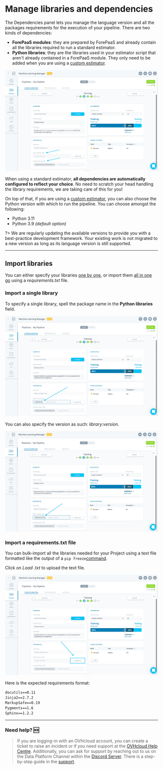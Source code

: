 # Manage libraries and dependencies

The Dependencies panel lets you manage the language version and all the packages requirements for the execution of your pipeline. There are two kinds of dependencies:

- **ForePaaS modules**: they are prepared by ForePaaS and already contain all the libraries required to run a standard estimator.
- **Python libraries**: they are the libraries used in your estimator script that aren't already contained in a ForePaaS module. They only need to be added when you are using a [custom estimator](/en/product/ml/pipelines/configure/training/custom-estimator.md).

![ml](picts/standard-dependencies.png)

When using a standard estimator, **all dependencies are automatically configured to reflect your choice**. No need to scratch your head handling the library requirements, we are taking care of this for you!

On top of that, if you are using a [custom estimator](/en/product/ml/pipelines/configure/training/custom-estimator.md), you can also choose the Python version with which to run the pipeline. You can choose amongst the following:

- Python 3.11
- Python 3.9 *(default option)*

?> We are regularly updating the available versions to provide you with a best-practice development framework. Your existing work is not migrated to a new version as long as its language version is still supported. 

---
## Import libraries

You can either specify your libraries [one by one](/en/product/ml/pipelines/configure/training/dependencies.md?id=import-a-single-library), or import them [all in one go](/en/product/ml/pipelines/configure/training/dependencies.md?id=import-a-requirementstxt-file) using a *requirements.txt* file.

### Import a single library

To specify a single library, spell the package name in the **Python libraries** field.

![ml](picts/standard-library.png)

You can also specify the version as such: *library:version*.

![ml](picts/standard-library-version.png)

### Import a requirements.txt file

You can bulk-import all the libraries needed for your Project using a text file formatted like the output of a `pip freeze`[command](https://pip.pypa.io/en/stable/reference/pip_freeze/). 

Click on *Load .txt* to upload the text file.

![ml](picts/standard-requirements-txt.png)

Here is the expected requirements format:

```txt
docutils==0.11
Jinja2==2.7.2
MarkupSafe==0.19
Pygments==1.6
Sphinx==1.2.2
```

---
###  Need help? 🆘

> If you are logging-in with an OVHcloud account, you can create a ticket to raise an incident or if you need support at the [OVHcloud Help Centre](https://help.ovhcloud.com/csm/fr-home?id=csm_index). Additionally, you can ask for support by reaching out to us on the Data Platform Channel within the [Discord Server](https://discord.com/channels/850031577277792286/1163465539981672559). There is a step-by-step guide in the [support](/en/support/index.md).